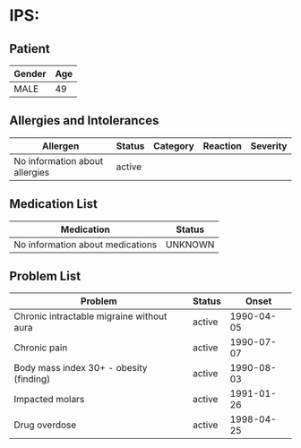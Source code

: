 # IPS:

## Patient

|Gender|Age|
|---|---|
|MALE|49|

## Allergies and Intolerances

|Allergen|Status|Category|Reaction|Severity|
|---|---|---|---|---|
|No information about allergies|active||||

## Medication List

|Medication|Status|
|---|---|
|No information about medications|UNKNOWN|

## Problem List

|Problem|Status|Onset|
|---|---|---|
|Chronic intractable migraine without aura|active|1990-04-05|
|Chronic pain|active|1990-07-07|
|Body mass index 30+ - obesity (finding)|active|1990-08-03|
|Impacted molars|active|1991-01-26|
|Drug overdose|active|1998-04-25|
